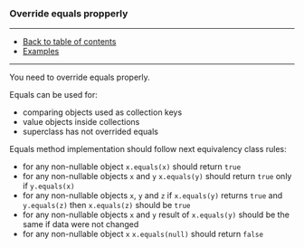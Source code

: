 ### Override equals propperly

---

* [Back to table of contents](https://github.com/vlsidlyarevich/effective-java-follow-up)
* [Examples](Main.java)

---

You need to override equals properly.

Equals can be used for:

* comparing objects used as collection keys
* value objects inside collections
* superclass has not overrided equals

Equals method implementation should follow next equivalency class rules:

- for any non-nullable object ```x.equals(x)``` should return ```true```
- for any non-nullable objects ```x``` and ```y``` ```x.equals(y)``` should return ```true``` only if ```y.equals(x)```
- for any non-nullable objects ```x```, ```y``` and ```z``` if ```x.equals(y)``` returns ```true```
  and ```y.equals(z)```
  then ```x.equals(z)``` should be ```true```
- for any non-nullable objects ```x``` and ```y``` result of ```x.equals(y)``` should be the same if data were not
  changed
- for any non-nullable object ```x``` ```x.equals(null)``` should return ```false```
